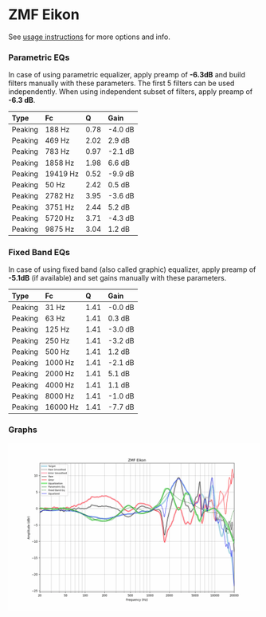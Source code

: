 # ZMF Eikon
See [usage instructions](https://github.com/jaakkopasanen/AutoEq#usage) for more options and info.

### Parametric EQs
In case of using parametric equalizer, apply preamp of **-6.3dB** and build filters manually
with these parameters. The first 5 filters can be used independently.
When using independent subset of filters, apply preamp of **-6.3 dB**.

| Type    | Fc       |    Q | Gain    |
|:--------|:---------|:-----|:--------|
| Peaking | 188 Hz   | 0.78 | -4.0 dB |
| Peaking | 469 Hz   | 2.02 | 2.9 dB  |
| Peaking | 783 Hz   | 0.97 | -2.1 dB |
| Peaking | 1858 Hz  | 1.98 | 6.6 dB  |
| Peaking | 19419 Hz | 0.52 | -9.9 dB |
| Peaking | 50 Hz    | 2.42 | 0.5 dB  |
| Peaking | 2782 Hz  | 3.95 | -3.6 dB |
| Peaking | 3751 Hz  | 2.44 | 5.2 dB  |
| Peaking | 5720 Hz  | 3.71 | -4.3 dB |
| Peaking | 9875 Hz  | 3.04 | 1.2 dB  |

### Fixed Band EQs
In case of using fixed band (also called graphic) equalizer, apply preamp of **-5.1dB**
(if available) and set gains manually with these parameters.

| Type    | Fc       |    Q | Gain    |
|:--------|:---------|:-----|:--------|
| Peaking | 31 Hz    | 1.41 | -0.0 dB |
| Peaking | 63 Hz    | 1.41 | 0.3 dB  |
| Peaking | 125 Hz   | 1.41 | -3.0 dB |
| Peaking | 250 Hz   | 1.41 | -3.2 dB |
| Peaking | 500 Hz   | 1.41 | 1.2 dB  |
| Peaking | 1000 Hz  | 1.41 | -2.1 dB |
| Peaking | 2000 Hz  | 1.41 | 5.1 dB  |
| Peaking | 4000 Hz  | 1.41 | 1.1 dB  |
| Peaking | 8000 Hz  | 1.41 | -1.0 dB |
| Peaking | 16000 Hz | 1.41 | -7.7 dB |

### Graphs
![](./ZMF%20Eikon.png)